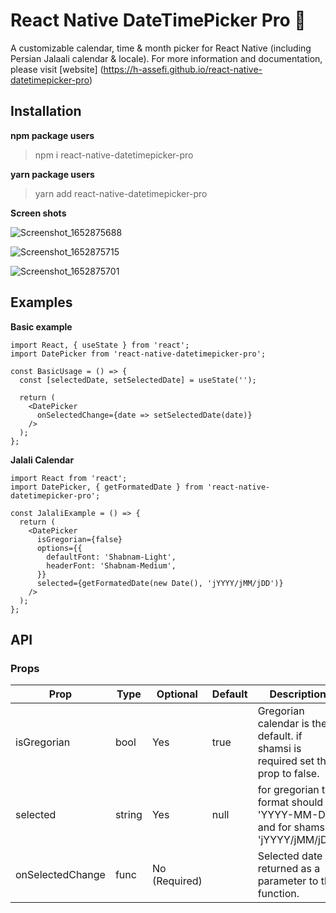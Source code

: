 # React Native DateTimePicker Pro 📆

A customizable calendar, time & month picker for React Native (including Persian Jalaali calendar & locale). For more information and documentation, please visit [website] (https://h-assefi.github.io/react-native-datetimepicker-pro)

## Installation

**npm package users**

> npm i react-native-datetimepicker-pro

**yarn package users**

> yarn add react-native-datetimepicker-pro



 **Screen shots**
  
![Screenshot_1652875688](https://user-images.githubusercontent.com/43260748/169036251-cc252cc0-b8c3-4b87-be33-06425f9ca939.png)


![Screenshot_1652875715](https://user-images.githubusercontent.com/43260748/169036280-762b40b5-aa94-4382-a0cb-431aaf6dc5db.png)


![Screenshot_1652875701](https://user-images.githubusercontent.com/43260748/169036295-c9c0a9de-b344-4179-a4d1-279d4901d7ef.png)

  
## Examples

**Basic example**
```
import React, { useState } from 'react';
import DatePicker from 'react-native-datetimepicker-pro';

const BasicUsage = () => {
  const [selectedDate, setSelectedDate] = useState('');

  return (
    <DatePicker
      onSelectedChange={date => setSelectedDate(date)}
    />
  );
};
```

**Jalali Calendar**

```
import React from 'react';
import DatePicker, { getFormatedDate } from 'react-native-datetimepicker-pro';

const JalaliExample = () => {
  return (
    <DatePicker
      isGregorian={false}
      options={{
        defaultFont: 'Shabnam-Light',
        headerFont: 'Shabnam-Medium',
      }}
      selected={getFormatedDate(new Date(), 'jYYYY/jMM/jDD')}
    />
  );
};
```

## API

### Props

| Prop             | Type   | Optional | Default | Description                                                                      |
| ---------------- | ------ | -------- | ------- | -------------------------------------------------------------------------------- |
| isGregorian      | bool   | Yes      | true    | Gregorian calendar is the default. if shamsi is required set this prop to false. |
| selected         | string | Yes      | null    | for gregorian the format should be 'YYYY-MM-DD' and for shamsi 'jYYYY/jMM/jDD'   |
| onSelectedChange | func   | No (Required)|         | Selected date is returned as a parameter to the function.                        |
